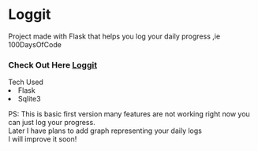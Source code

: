 # Loggit
Project made with Flask that helps you log your daily progress ,ie 100DaysOfCode
<h3>Check Out Here <a href="https://loggit-app.herokuapp.com/login">Loggit</a></h3>
Tech Used
<li>Flask</li>
<li>Sqlite3</li>
<p>PS: This is basic first version many features are not working right now you can just log your progress.<br>Later I have plans to add graph representing your daily logs 
<br>
I will improve it soon!
</p>
